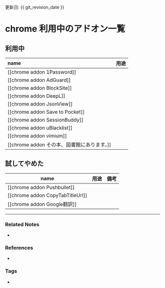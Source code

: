 更新日: {{ git_revision_date }}

# chrome 利用中のアドオン一覧
## 利用中

| name                                        | 用途           |
|:------------------------------------------- |:-------------- |
| [[chrome addon 1Password]]                  |                |
| [[chrome addon AdGuard]]                    |                |
| [[chrome addon BlockSite]]                  |                |
| [[chrome addon DeepL]]                      |                |
| [[chrome addon JsonView]]                   |                |
| [[chrome addon Save to Pocket]]             |                |
| [[chrome addon SessionBuddy]]               |                |
| [[chrome addon uBlacklist]]                 |                |
| [[chrome addon vimium]]                     ||
| [[chrome addon その本、図書館にあります。]] |                |

## 試してやめた
| name                             | 用途 |    備考 |
| -------------------------------- |:---- | --- |
| [[chrome addon Pushbullet]]      |      |     |
| [[chrome addon CopyTabTitleUrl]] |      |     | 
| [[chrome addon Google翻訳]]      |      |     |



----
### Related Notes
- 

### References
- 

### Tags
- 